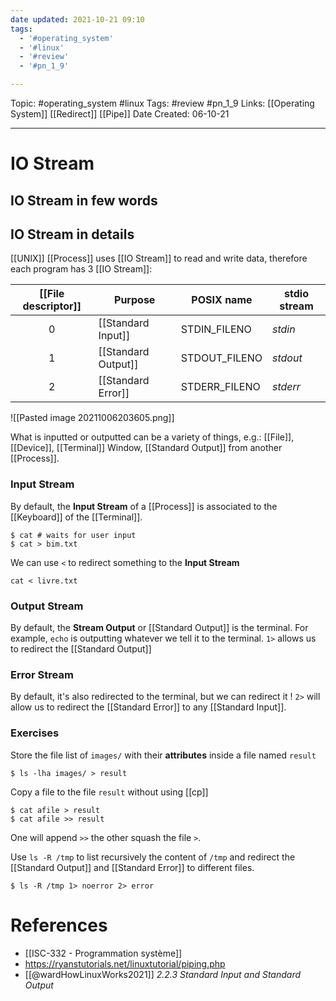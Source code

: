 ```yaml
---
date updated: 2021-10-21 09:10
tags:
  - '#operating_system'
  - '#linux'
  - '#review'
  - '#pn_1_9'

---
```


Topic: #operating_system #linux
Tags: #review #pn_1_9
Links: [[Operating System]] [[Redirect]] [[Pipe]]
Date Created: 06-10-21

---

# IO Stream

## IO Stream in few words

## IO Stream in details

[[UNIX]] [[Process]] uses [[IO Stream]] to read and write data, therefore each program has 3 [[IO Stream]]:

| [[File descriptor]] | Purpose             | POSIX name    | stdio stream |
| :-----------------: | ------------------- | ------------- | ------------ |
|          0          | [[Standard Input]]  | STDIN_FILENO  | _stdin_      |
|          1          | [[Standard Output]] | STDOUT_FILENO | _stdout_     |
|          2          | [[Standard Error]]  | STDERR_FILENO | _stderr_     |

![[Pasted image 20211006203605.png]]

What is inputted or outputted can be a variety of things, e.g.: [[File]], [[Device]], [[Terminal]] Window, [[Standard Output]] from another [[Process]].

### Input Stream

By default, the **Input Stream** of a [[Process]] is associated to the [[Keyboard]] of the [[Terminal]].

```shell
$ cat # waits for user input
$ cat > bim.txt
```

We can use `<` to redirect something to the **Input Stream**

```shell
cat < livre.txt
```

### Output Stream

By default, the **Stream Output** or [[Standard Output]] is the terminal. For example, `echo` is outputting whatever we tell it to the terminal.
`1>` allows us to redirect the [[Standard Output]]

### Error Stream

By default, it's also redirected to the terminal, but we can redirect it !
`2>` will allow us to redirect the [[Standard Error]] to any [[Standard Input]].

### Exercises

Store the file list of `images/` with their **attributes** inside a file named `result`

```shell
$ ls -lha images/ > result
```

Copy a file to the file `result` without using [[cp]]

```shell
$ cat afile > result
$ cat afile >> result
```

One will append `>>` the other squash the file `>`.

Use `ls -R /tmp` to list recursively the content of `/tmp` and redirect the [[Standard Output]] and [[Standard Error]] to different files.

```shell
$ ls -R /tmp 1> noerror 2> error
```

# References

- [[ISC-332 - Programmation système]]
- <https://ryanstutorials.net/linuxtutorial/piping.php>
- [[@wardHowLinuxWorks2021]] _2.2.3 Standard Input and Standard Output_
